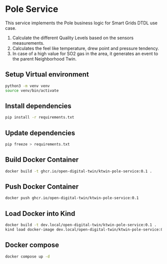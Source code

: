 # Pole Service

This service implements the Pole business logic for Smart Grids DTDL use case.

1. Calculate the different Quality Levels based on the sensors measurements.
2. Calculates the feel like temperature, drew point and pressure tendency.
3. In case of a high value for SO2 gas in the area, it generates an event to the parent Neighborhood Twin.

## Setup Virtual environment

```bash
python3 -m venv venv
source venv/bin/activate
```

## Install dependencies

```bash
pip install -r requirements.txt
```

## Update dependencies

```bash
pip freeze > requirements.txt
```

## Build Docker Container

```bash
docker build -t ghcr.io/open-digital-twin/ktwin-pole-service:0.1 .
```

## Push Docker Container

```bash
docker push ghcr.io/open-digital-twin/ktwin-pole-service:0.1
```

## Load Docker into Kind

```bash
docker build -t dev.local/open-digital-twin/ktwin-pole-service:0.1 .
kind load docker-image dev.local/open-digital-twin/ktwin-pole-service:0.1
```

## Docker compose

```bash
docker compose up -d
```
